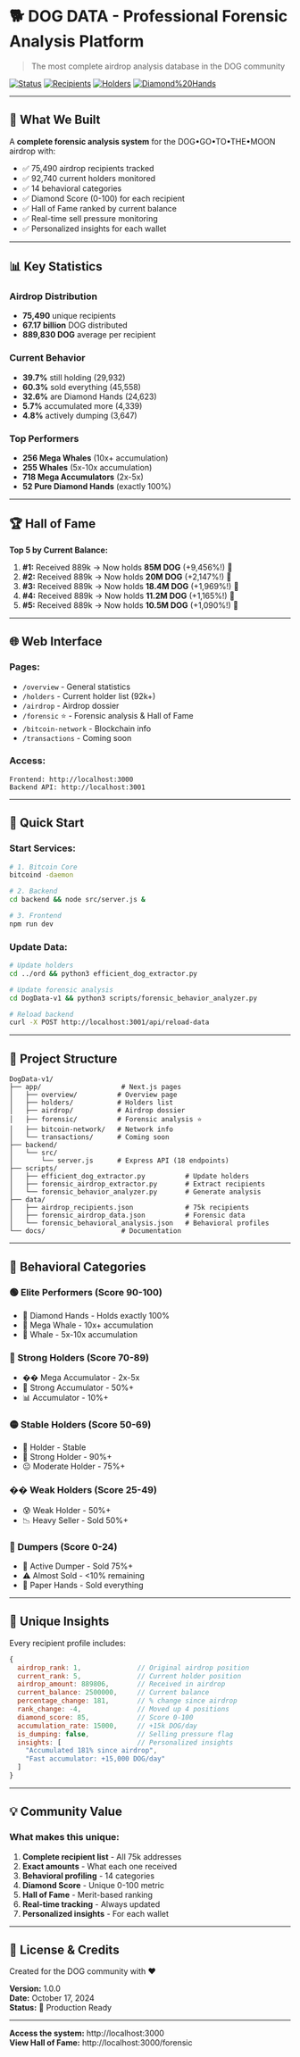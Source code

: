 # 🐕 DOG DATA - Professional Forensic Analysis Platform

> The most complete airdrop analysis database in the DOG community

[![Status](https://img.shields.io/badge/status-production%20ready-brightgreen)]()
[![Recipients](https://img.shields.io/badge/recipients-75,490-blue)]()
[![Holders](https://img.shields.io/badge/holders-92,740-orange)]()
[![Diamond%20Hands](https://img.shields.io/badge/diamond%20hands-24,623-purple)]()

---

## 🎯 What We Built

A **complete forensic analysis system** for the DOG•GO•TO•THE•MOON airdrop with:

- ✅ 75,490 airdrop recipients tracked
- ✅ 92,740 current holders monitored
- ✅ 14 behavioral categories
- ✅ Diamond Score (0-100) for each recipient
- ✅ Hall of Fame ranked by current balance
- ✅ Real-time sell pressure monitoring
- ✅ Personalized insights for each wallet

---

## 📊 Key Statistics

### Airdrop Distribution
- **75,490** unique recipients
- **67.17 billion** DOG distributed
- **889,830 DOG** average per recipient

### Current Behavior
- **39.7%** still holding (29,932)
- **60.3%** sold everything (45,558)
- **32.6%** are Diamond Hands (24,623)
- **5.7%** accumulated more (4,339)
- **4.8%** actively dumping (3,647)

### Top Performers
- **256 Mega Whales** (10x+ accumulation)
- **255 Whales** (5x-10x accumulation)
- **718 Mega Accumulators** (2x-5x)
- **52 Pure Diamond Hands** (exactly 100%)

---

## 🏆 Hall of Fame

**Top 5 by Current Balance:**

1. **#1:** Received 889k → Now holds **85M DOG** (+9,456%!) 🐋
2. **#2:** Received 889k → Now holds **20M DOG** (+2,147%!) 🐋
3. **#3:** Received 889k → Now holds **18.4M DOG** (+1,969%!) 🐋
4. **#4:** Received 889k → Now holds **11.2M DOG** (+1,165%!) 🐋
5. **#5:** Received 889k → Now holds **10.5M DOG** (+1,090%!) 🐋

---

## 🌐 Web Interface

### Pages:
- `/overview` - General statistics
- `/holders` - Current holder list (92k+)
- `/airdrop` - Airdrop dossier
- `/forensic` ⭐ - Forensic analysis & Hall of Fame
- `/bitcoin-network` - Blockchain info
- `/transactions` - Coming soon

### Access:
```
Frontend: http://localhost:3000
Backend API: http://localhost:3001
```

---

## 🚀 Quick Start

### Start Services:
```bash
# 1. Bitcoin Core
bitcoind -daemon

# 2. Backend
cd backend && node src/server.js &

# 3. Frontend
npm run dev
```

### Update Data:
```bash
# Update holders
cd ../ord && python3 efficient_dog_extractor.py

# Update forensic analysis
cd DogData-v1 && python3 scripts/forensic_behavior_analyzer.py

# Reload backend
curl -X POST http://localhost:3001/api/reload-data
```

---

## 📁 Project Structure

```
DogData-v1/
├── app/                    # Next.js pages
│   ├── overview/          # Overview page
│   ├── holders/           # Holders list
│   ├── airdrop/           # Airdrop dossier
│   ├── forensic/          # Forensic analysis ⭐
│   ├── bitcoin-network/   # Network info
│   └── transactions/      # Coming soon
├── backend/
│   └── src/
│       └── server.js      # Express API (18 endpoints)
├── scripts/
│   ├── efficient_dog_extractor.py          # Update holders
│   ├── forensic_airdrop_extractor.py       # Extract recipients
│   └── forensic_behavior_analyzer.py       # Generate analysis
├── data/
│   ├── airdrop_recipients.json             # 75k recipients
│   ├── forensic_airdrop_data.json          # Forensic data
│   └── forensic_behavioral_analysis.json   # Behavioral profiles
└── docs/                   # Documentation
```

---

## 🔬 Behavioral Categories

### 🟢 Elite Performers (Score 90-100)
- 💎 Diamond Hands - Holds exactly 100%
- 🐋 Mega Whale - 10x+ accumulation
- 🐳 Whale - 5x-10x accumulation

### 🔵 Strong Holders (Score 70-89)
- �� Mega Accumulator - 2x-5x
- 💪 Strong Accumulator - 50%+
- 📊 Accumulator - 10%+

### 🟡 Stable Holders (Score 50-69)
- 🤝 Holder - Stable
- 💪 Strong Holder - 90%+
- 😐 Moderate Holder - 75%+

### �� Weak Holders (Score 25-49)
- 😰 Weak Holder - 50%+
- 📉 Heavy Seller - Sold 50%+

### 🔴 Dumpers (Score 0-24)
- 🚨 Active Dumper - Sold 75%+
- ⚠️ Almost Sold - <10% remaining
- 📄 Paper Hands - Sold everything

---

## 🎯 Unique Insights

Every recipient profile includes:

```javascript
{
  airdrop_rank: 1,              // Original airdrop position
  current_rank: 5,              // Current holder position
  airdrop_amount: 889806,       // Received in airdrop
  current_balance: 2500000,     // Current balance
  percentage_change: 181,       // % change since airdrop
  rank_change: -4,              // Moved up 4 positions
  diamond_score: 85,            // Score 0-100
  accumulation_rate: 15000,     // +15k DOG/day
  is_dumping: false,            // Selling pressure flag
  insights: [                   // Personalized insights
    "Accumulated 181% since airdrop",
    "Fast accumulator: +15,000 DOG/day"
  ]
}
```

---

## 💡 Community Value

### What makes this unique:

1. **Complete recipient list** - All 75k addresses
2. **Exact amounts** - What each one received
3. **Behavioral profiling** - 14 categories
4. **Diamond Score** - Unique 0-100 metric
5. **Hall of Fame** - Merit-based ranking
6. **Real-time tracking** - Always updated
7. **Personalized insights** - For each wallet

---

## 📝 License & Credits

Created for the DOG community with ❤️

**Version:** 1.0.0  
**Date:** October 17, 2024  
**Status:** 🚀 Production Ready

---

**Access the system:** http://localhost:3000  
**View Hall of Fame:** http://localhost:3000/forensic
